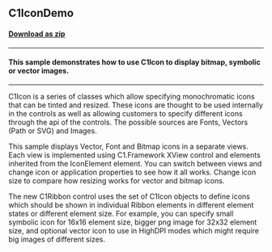## C1IconDemo
#### [Download as zip](https://minhaskamal.github.io/DownGit/#/home?url=https://github.com/GrapeCity/ComponentOne-WinForms-Samples/tree/master/Core\C1.Win\CS\C1IconDemo)
____
#### This sample demonstrates how to use C1Icon to display bitmap, symbolic or vector images.
____
C1Icon is a series of classes which allow specifying monochromatic icons that can be tinted and resized. These icons are thought to be used internally in the controls as well as allowing customers to specify different icons through the api of the controls. The possible sources are Fonts, Vectors (Path or SVG) and Images.

This sample displays Vector, Font and Bitmap icons in a separate views. Each view is implemented using C1.Framework XView control and elements inherited from the IconElement element. You can switch between views and change icon or application properties to see how it all works. Change icon size to compare how resizing works for vector and bitmap icons.

The new C1Ribbon control uses the set of C1Icon objects to define icons which should be shown in individual Ribbon elements in different element states or different element size.
For example, you can specify small symbolic icon for 16x16 element size, bigger png image for 32x32 element size, and optional vector icon to use in HighDPI modes which might require big images of different sizes.